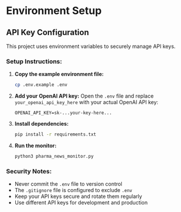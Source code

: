 # Environment Setup

## API Key Configuration

This project uses environment variables to securely manage API keys.

### Setup Instructions:

1. **Copy the example environment file:**
   ```bash
   cp .env.example .env
   ```

2. **Add your OpenAI API key:**
   Open the `.env` file and replace `your_openai_api_key_here` with your actual OpenAI API key:
   ```
   OPENAI_API_KEY=sk-...your-key-here...
   ```

3. **Install dependencies:**
   ```bash
   pip install -r requirements.txt
   ```

4. **Run the monitor:**
   ```bash
   python3 pharma_news_monitor.py
   ```

### Security Notes:
- Never commit the `.env` file to version control
- The `.gitignore` file is configured to exclude `.env`
- Keep your API keys secure and rotate them regularly
- Use different API keys for development and production